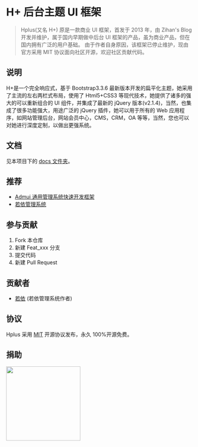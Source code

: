 # H+ 后台主题 UI 框架

> Hplus(又名 H+) 原是一款商业 UI 框架，首发于 2013 年，由 Zihan's Blog 开发并维护，属于国内早期做中后台 UI 框架的产品，虽为商业产品，但在国内拥有广泛的用户基础。
> 由于作者自身原因，该框架已停止维护，现由官方采用 MIT 协议面向社区开源，欢迎社区贡献代码。

## 说明

H+是一个完全响应式，基于 Bootstrap3.3.6 最新版本开发的扁平化主题，她采用了主流的左右两栏式布局，使用了 Html5+CSS3 等现代技术，她提供了诸多的强大的可以重新组合的 UI 组件，并集成了最新的 jQuery 版本(v2.1.4)，当然，也集成了很多功能强大，用途广泛的 jQuery 插件，她可以用于所有的 Web 应用程序，如网站管理后台，网站会员中心，CMS，CRM，OA 等等，当然，您也可以对她进行深度定制，以做出更强系统。

## 文档

见本项目下的 [docs 文件夹](https://hplus_admin.gitee.io/hplus/docs)。

## 推荐

- [Admui 通用管理系统快速开发框架](http://www.admui.com/)
- [若依管理系统](http://ruoyi.vip/)

## 参与贡献

1. Fork 本仓库
1. 新建 Feat_xxx 分支
1. 提交代码
1. 新建 Pull Request

## 贡献者

- [若依](https://gitee.com/y_project) (若依管理系统作者)

## 协议

Hplus 采用 [MIT](https://gitee.com/hplus_admin/hplus/raw/master/LICENSE) 开源协议发布，永久 100%开源免费。

## 捐助

<img width="200" src="https://gitee.com/hplus_admin/hplus/raw/master/img/donate-qrcode.png" />
